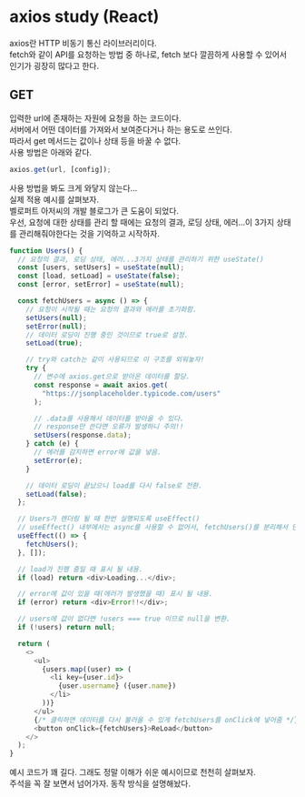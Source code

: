 # axios study (React)

axios란 HTTP 비동기 통신 라이브러리이다.  
fetch와 같이 API를 요청하는 방법 중 하나로, fetch 보다 깔끔하게 사용할 수 있어서 인기가 굉장히 많다고 한다.

## GET

입력한 url에 존재하는 자원에 요청을 하는 코드이다.  
서버에서 어떤 데이터를 가져와서 보여준다거나 하는 용도로 쓰인다.  
따라서 get 메서드는 값이나 상태 등을 바꿀 수 없다.  
사용 방법은 아래와 같다.

```js
axios.get(url, [config]);
```

사용 방법을 봐도 크게 와닿지 않는다...  
실제 적용 예시를 살펴보자.  
벨로퍼트 아저씨의 개발 블로그가 큰 도움이 되었다.  
우선, 요청에 대한 상태를 관리 할 때에는 요청의 결과, 로딩 상태, 에러...이 3가지 상태를 관리해줘야한다는 것을 기억하고 시작하자.

```js
function Users() {
  // 요청의 결과, 로딩 상태, 에러...3가지 상태를 관리하기 위한 useState()
  const [users, setUsers] = useState(null);
  const [load, setLoad] = useState(false);
  const [error, setError] = useState(null);

  const fetchUsers = async () => {
    // 요청이 시작될 때는 요청의 결과와 에러를 초기화함.
    setUsers(null);
    setError(null);
    // 데이터 로딩이 진행 중인 것이므로 true로 설정.
    setLoad(true);

    // try와 catch는 같이 사용되므로 이 구조를 외워놓자!
    try {
      // 변수에 axios.get으로 받아온 데이터를 할당.
      const response = await axios.get(
        "https://jsonplaceholder.typicode.com/users"
      );

      // .data를 사용해서 데이터를 받아올 수 있다.
      // response만 쓴다면 오류가 발생하니 주의!!
      setUsers(response.data);
    } catch (e) {
      // 에러를 감지하면 error에 값을 넣음.
      setError(e);
    }

    // 데이터 로딩이 끝났으니 load를 다시 false로 전환.
    setLoad(false);
  };

  // Users가 렌더링 될 때 한번 실행되도록 useEffect()
  // useEffect() 내부에서는 async를 사용할 수 없어서, fetchUsers()를 분리해서 만든 것임.
  useEffect(() => {
    fetchUsers();
  }, []);

  // load가 진행 중일 때 표시 될 내용.
  if (load) return <div>Loading...</div>;

  // error에 값이 있을 때(에러가 발생했을 때) 표시 될 내용.
  if (error) return <div>Error!!</div>;

  // users에 값이 없다면 !users === true 이므로 null을 변환.
  if (!users) return null;

  return (
    <>
      <ul>
        {users.map((user) => (
          <li key={user.id}>
            {user.username} ({user.name})
          </li>
        ))}
      </ul>
      {/* 클릭하면 데이터를 다시 불러올 수 있게 fetchUsers를 onClick에 넣어줌 */}
      <button onClick={fetchUsers}>ReLoad</button>
    </>
  );
}
```

예시 코드가 꽤 길다. 그래도 정말 이해가 쉬운 예시이므로 천천히 살펴보자.  
주석을 꼭 잘 보면서 넘어가자. 동작 방식을 설명해놨다.
